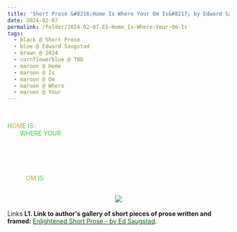 ```yaml
---
title: 'Short Prose &#8216;Home Is Where Your Om Is&#8217; by Edward Saugstad'
date: 2024-02-07
permalink: /folder/2024-02-07-ES-Home_Is-Where-Your-Om-Is
tags:
  - black @ Short Prose
  - blue @ Edward Saugstad
  - brown @ 2024
  - cornflowerblue @ TBD
  - maroon @ Home
  - maroon @ Is  
  - maroon @ Om
  - maroon @ Where
  - maroon @ Your 
---
```


<br>

<p>
<font color="LimeGreen">H</font><font color="GoldenRod">OM</font><font color="LimeGreen">E IS</font><br>
&emsp;&emsp;<font color="LimeGreen">WHERE YOUR</font><br>
<br>
<br>
<br>
<br>
<br>
&emsp;&emsp;&emsp;<font color="GoldenRod">OM</font> <font color="LimeGreen">IS</font><br>
</p>

<br>

<div style="text-align: center"><img src="https://pub-d2961b45870447fba8dbefdcd37b9c76.r2.dev/Short_Prose_'Home_Is_Where_Your_Om_Is'_by_Edward_Saugstad.jpg" /></div>

<br>

<wave-list>
<list-title color="DarkSeaGreen" width="25">Links</list-title>
  <list-item color="BlanchedAlmond"  width="285"><b> L1. Link to author's gallery of short pieces of prose written and framed:</b> <a href="https://imageevent.com/sahaja/art/enlightenedshortproseframedbyeds"><font color="DarkGreen">Enlightened Short Prose - by Ed Saugstad</font></a>. </list-item>
</wave-list>